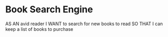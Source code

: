 # Book Search Engine 

AS AN avid reader
I WANT to search for new books to read
SO THAT I can keep a list of books to purchase
